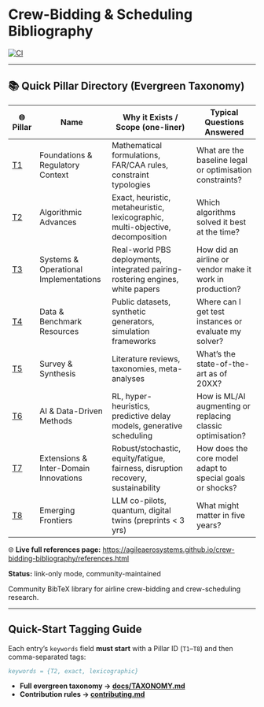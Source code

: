 # Crew-Bidding & Scheduling Bibliography

[![CI](https://github.com/AgileAerosystems/crew-bidding-bibliography/actions/workflows/render.yml/badge.svg)](https://github.com/AgileAerosystems/crew-bidding-bibliography/actions/workflows/render.yml)

---

## 📚 Quick Pillar Directory (Evergreen Taxonomy)

| 🌐 Pillar                                                                                             | Name                                   | Why it Exists / Scope (one-liner)                                            | Typical Questions Answered                               |
|----------------------------------------------------------------------------------------------------|----------------------------------------|-------------------------------------------------------------------------------|----------------------------------------------------------|
| [T1](https://agileaerosystems.github.io/crew-bidding-bibliography/T1-Foundations-and-Regulatory-Context.html) | Foundations & Regulatory Context       | Mathematical formulations, FAR/CAA rules, constraint typologies              | What are the baseline legal or optimisation constraints? |
| [T2](https://agileaerosystems.github.io/crew-bidding-bibliography/T2-Algorithmic-Advances.html)           | Algorithmic Advances                   | Exact, heuristic, metaheuristic, lexicographic, multi-objective, decomposition| Which algorithms solved it best at the time?             |
| [T3](https://agileaerosystems.github.io/crew-bidding-bibliography/T3-Systems-and-Operational-Implementations.html) | Systems & Operational Implementations  | Real-world PBS deployments, integrated pairing-rostering engines, white papers| How did an airline or vendor make it work in production? |
| [T4](https://agileaerosystems.github.io/crew-bidding-bibliography/T4-Data-and-Benchmark-Resources.html)       | Data & Benchmark Resources             | Public datasets, synthetic generators, simulation frameworks                 | Where can I get test instances or evaluate my solver?    |
| [T5](https://agileaerosystems.github.io/crew-bidding-bibliography/T5-Survey-and-Synthesis.html)           | Survey & Synthesis                     | Literature reviews, taxonomies, meta-analyses                                | What’s the state-of-the-art as of 20XX?                  |
| [T6](https://agileaerosystems.github.io/crew-bidding-bibliography/T6-AI-and-Data-Driven-Methods.html)      | AI & Data-Driven Methods               | RL, hyper-heuristics, predictive delay models, generative scheduling         | How is ML/AI augmenting or replacing classic optimisation? |
| [T7](https://agileaerosystems.github.io/crew-bidding-bibliography/T7-Extensions-and-Inter-Domain-Innovations.html) | Extensions & Inter-Domain Innovations  | Robust/stochastic, equity/fatigue, fairness, disruption recovery, sustainability | How does the core model adapt to special goals or shocks? |
| [T8](https://agileaerosystems.github.io/crew-bidding-bibliography/T8-Emerging-Frontiers.html)              | Emerging Frontiers                     | LLM co-pilots, quantum, digital twins (preprints < 3 yrs)                    | What might matter in five years?                         |



🌐 **Live full references page:** <https://agileaerosystems.github.io/crew-bidding-bibliography/references.html>

**Status:** link-only mode, community-maintained  

Community BibTeX library for airline crew-bidding and crew-scheduling research.

---

## Quick-Start Tagging Guide

Each entry’s `keywords` field **must start** with a Pillar ID (`T1`–`T8`) and then comma-separated tags:

```bibtex
keywords = {T2, exact, lexicographic}
```
* **Full evergreen taxonomy → [docs/TAXONOMY.md](docs/TAXONOMY.md)**
* **Contribution rules   → [contributing.md](contributing.md)**

